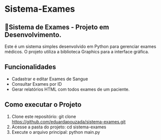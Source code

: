 # Sistema-Exames
 
## 📌Sistema de Exames - Projeto em Desenvolvimento.
Este é um sistema simples desenvolvido em Python para gerenciar exames médicos. O projeto utiliza a biblioteca Graphics para a interface gráfica.

## Funcionalidades 
- Cadastrar e editar Exames de Sangue
- Consultar Exames por ID
- Gerar relatórios HTML com todos exames de um paciente.

## Como executar o Projeto
1. Clone este repositório: 
git clone https://github.com/eduardapouzada/sistema-exames.git 
2. Acesse a pasta do projeto:
cd sistema-exames
3. Execute o arquivo principal:
python main.py